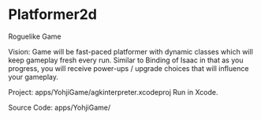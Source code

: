 # Platformer2d
Roguelike Game

Vision: Game will be fast-paced platformer with dynamic classes which will keep gameplay fresh every run. Similar to Binding of Isaac in that as you progress, you will receive power-ups / upgrade choices that will influence your gameplay. 

Project: apps/YohjiGame/agkinterpreter.xcodeproj
Run in Xcode. 

Source Code: apps/YohjiGame/

